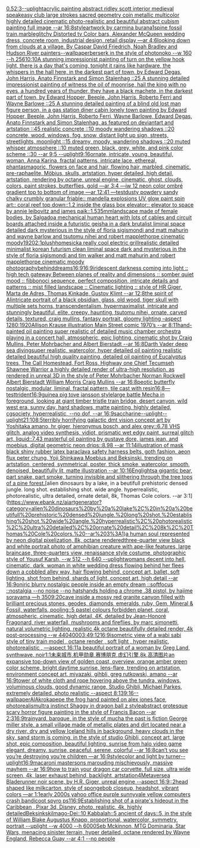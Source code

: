 [0.5](https://www.ebank.nz/aiartgenerator?category=0.5)[2:3](https://www.ebank.nz/aiartgenerator?category=2%3A3)[--uplight](https://www.ebank.nz/aiartgenerator?category=--uplight)[acrylic painting abstract ridley scott interior medieval speakeasy club large strokes sacred geometry coin metallic multicolor highly detailed cinematic photo-realistic and beautiful abstract cubism painting full image --ar 16:8](https://www.ebank.nz/aiartgenerator?category=acrylic%20painting%20abstract%20ridley%20scott%20interior%20medieval%20speakeasy%20club%20large%20strokes%20sacred%20geometry%20coin%20metallic%20multicolor%20highly%20detailed%20cinematic%20photo-realistic%20and%20beautiful%20abstract%20cubism%20painting%20full%20image%20--ar%2016%3A8)[style](https://www.ebank.nz/aiartgenerator?category=style)[artwork by carmina burana](https://www.ebank.nz/aiartgenerator?category=artwork%20by%20carmina%20burana)[1](https://www.ebank.nz/aiartgenerator?category=1)[spine fossil train,marble](https://www.ebank.nz/aiartgenerator?category=spine%20fossil%20train%2Cmarble)[glitchy Distorted tv Color bars, Alexander McQueen wedding dress, concrete room, industrial design, retail display —ar 4:6](https://www.ebank.nz/aiartgenerator?category=glitchy%20Distorted%20tv%20Color%20bars%2C%20Alexander%20McQueen%20wedding%20dress%2C%20concrete%20room%2C%20industrial%20design%2C%20retail%20display%20%E2%80%94ar%204%3A6)[looking down from clouds at a village. By Caspar David Friedrich, Noah Bradley and Hudson River painters](https://www.ebank.nz/aiartgenerator?category=looking%20down%20from%20clouds%20at%20a%20village.%20By%20Caspar%20David%20Friedrich%2C%20Noah%20Bradley%20and%20Hudson%20River%20painters)[--wallpaper](https://www.ebank.nz/aiartgenerator?category=--wallpaper)[berserk in the style of photonoko --w 160 --h 256](https://www.ebank.nz/aiartgenerator?category=berserk%20in%20the%20style%20of%20photonoko%20--w%20160%20--h%20256)[10:10](https://www.ebank.nz/aiartgenerator?category=10%3A10)[A stunning impressionist painting of turn on the yellow hook light, there is a day that's coming, tonight it rains like hardware, the whispers in the hall here, in the darkest part of town, by Edward Degas, John Harris, Anato Finnstark and Simon Stalenhag ::25 A stunning detailed impressionist painting of witness the oil of moonrise, hail the king with no eyes, a hundred years of thunder, they have a black machete, in the darkest part of town, by Edward Hopper, Beeple, John Harris, Roberto Ferri and Wayne Barlowe ::25 A stunning detailed painting of a blind old lost man figure person, in a gas station diner cabin lonely town painting by Edward Hopper, Beeple, John Harris, Roberto Ferri, Wayne Barlowe, Edward Degas, Anato Finnstark and Simon Stalenhag, as featured on deviantart and artstation ::45 realistic concrete ::10 moody wandering shadows ::20 concrete, wood, windows, fog, snow, distant light up sign, streets, streetlights, moonlight ::15 dreamy, moody, wandering shadows ::20 muted whisper atmosphere ::10 muted green, black, grey, white, and pink color scheme ::30 --ar 9:5 --uplight](https://www.ebank.nz/aiartgenerator?category=A%20stunning%20impressionist%20painting%20of%20turn%20on%20the%20yellow%20hook%20light%2C%20there%20is%20a%20day%20that%27s%20coming%2C%20tonight%20it%20rains%20like%20hardware%2C%20the%20whispers%20in%20the%20hall%20here%2C%20in%20the%20darkest%20part%20of%20town%2C%20by%20Edward%20Degas%2C%20John%20Harris%2C%20Anato%20Finnstark%20and%20Simon%20Stalenhag%20%3A%3A25%20A%20stunning%20detailed%20impressionist%20painting%20of%20witness%20the%20oil%20of%20moonrise%2C%20hail%20the%20king%20with%20no%20eyes%2C%20a%20hundred%20years%20of%20thunder%2C%20they%20have%20a%20black%20machete%2C%20in%20the%20darkest%20part%20of%20town%2C%20by%20Edward%20Hopper%2C%20Beeple%2C%20John%20Harris%2C%20Roberto%20Ferri%20and%20Wayne%20Barlowe%20%3A%3A25%20A%20stunning%20detailed%20painting%20of%20a%20blind%20old%20lost%20man%20figure%20person%2C%20in%20a%20gas%20station%20diner%20cabin%20lonely%20town%20painting%20by%20Edward%20Hopper%2C%20Beeple%2C%20John%20Harris%2C%20Roberto%20Ferri%2C%20Wayne%20Barlowe%2C%20Edward%20Degas%2C%20Anato%20Finnstark%20and%20Simon%20Stalenhag%2C%20as%20featured%20on%20deviantart%20and%20artstation%20%3A%3A45%20realistic%20concrete%20%3A%3A10%20moody%20wandering%20shadows%20%3A%3A20%20concrete%2C%20wood%2C%20windows%2C%20fog%2C%20snow%2C%20distant%20light%20up%20sign%2C%20streets%2C%20streetlights%2C%20moonlight%20%3A%3A15%20dreamy%2C%20moody%2C%20wandering%20shadows%20%3A%3A20%20muted%20whisper%20atmosphere%20%3A%3A10%20muted%20green%2C%20black%2C%20grey%2C%20white%2C%20and%20pink%20color%20scheme%20%3A%3A30%20--ar%209%3A5%20--uplight)[](https://www.ebank.nz/aiartgenerator?category=)[9:16](https://www.ebank.nz/aiartgenerator?category=9%3A16)[ornate, intricate, young, beautiful, woman, Anna Karina, fractal patterns, intricate lace, ethereal, phantasmagoric, flowers on face and hair, flowing hair, marbled, cinematic, pre-raphaelite, Möbius, skulls, artstation, hyper detailed, high detail, artstation, rendering by octane, unreal engine, cinematic, ghost, clouds, colors, paint strokes, butterflies, gold —ar 3:4 —iw 1](https://www.ebank.nz/aiartgenerator?category=ornate%2C%20intricate%2C%20young%2C%20beautiful%2C%20woman%2C%20Anna%20Karina%2C%20fractal%20patterns%2C%20intricate%20lace%2C%20ethereal%2C%20phantasmagoric%2C%20flowers%20on%20face%20and%20hair%2C%20flowing%20hair%2C%20marbled%2C%20cinematic%2C%20pre-raphaelite%2C%20M%C3%B6bius%2C%20skulls%2C%20artstation%2C%20hyper%20detailed%2C%20high%20detail%2C%20artstation%2C%20rendering%20by%20octane%2C%20unreal%20engine%2C%20cinematic%2C%20ghost%2C%20clouds%2C%20colors%2C%20paint%20strokes%2C%20butterflies%2C%20gold%20%E2%80%94ar%203%3A4%20%E2%80%94iw%201)[2 neon color ombré gradient top to bottom of image —ar 12:41 —test](https://www.ebank.nz/aiartgenerator?category=2%20neon%20color%20ombr%C3%A9%20gradient%20top%20to%20bottom%20of%20image%20%E2%80%94ar%2012%3A41%20%E2%80%94test)[dusty powdery sandy chalky crumbly granular friable:: mandella explosions UV glow paint spin art:: coral reef top down::1.2 inside the glass box elevator:: elevator to space by annie leibovitz and james paik::1.5](https://www.ebank.nz/aiartgenerator?category=dusty%20powdery%20sandy%20chalky%20crumbly%20granular%20friable%3A%3A%20mandella%20explosions%20UV%20glow%20paint%20spin%20art%3A%3A%20coral%20reef%20top%20down%3A%3A1.2%20inside%20the%20glass%20box%20elevator%3A%3A%20elevator%20to%20space%20by%20annie%20leibovitz%20and%20james%20paik%3A%3A1.5)[35mm](https://www.ebank.nz/aiartgenerator?category=35mm)[landscape made of female bodies, by Salgado](https://www.ebank.nz/aiartgenerator?category=landscape%20made%20of%20female%20bodies%2C%20by%20Salgado)[a mechanical human heart with lots of cables and circuit boards attached inside a futuristic geisha in a dark brutalist liminal space detailed dark mysterious in the style of floria sigismondi and matt mahurin and wayne barlow and tsutomu nihei and robert mapplethorpe cinematic moody](https://www.ebank.nz/aiartgenerator?category=a%20mechanical%20human%20heart%20with%20lots%20of%20cables%20and%20circuit%20boards%20attached%20inside%20a%20futuristic%20geisha%20in%20a%20dark%20brutalist%20liminal%20space%20detailed%20dark%20mysterious%20in%20the%20style%20of%20floria%20sigismondi%20and%20matt%20mahurin%20and%20wayne%20barlow%20and%20tsutomu%20nihei%20and%20robert%20mapplethorpe%20cinematic%20moody)[1920](https://www.ebank.nz/aiartgenerator?category=1920)[2:1](https://www.ebank.nz/aiartgenerator?category=2%3A1)[plush](https://www.ebank.nz/aiartgenerator?category=plush)[homesick](https://www.ebank.nz/aiartgenerator?category=homesick)[a really cool electric grill](https://www.ebank.nz/aiartgenerator?category=a%20really%20cool%20electric%20grill)[realistic detailed minimalist korean futurism clean liminal space dark and mysterious in the style of floria sigismondi and tim walker and matt mahurin and robert mapplethorpe cinematic moody photography](https://www.ebank.nz/aiartgenerator?category=realistic%20detailed%20minimalist%20korean%20futurism%20clean%20liminal%20space%20dark%20and%20mysterious%20in%20the%20style%20of%20floria%20sigismondi%20and%20tim%20walker%20and%20matt%20mahurin%20and%20robert%20mapplethorpe%20cinematic%20moody%20photography)[behind](https://www.ebank.nz/aiartgenerator?category=behind)[dreams](https://www.ebank.nz/aiartgenerator?category=dreams)[16:9](https://www.ebank.nz/aiartgenerator?category=16%3A9)[16:9](https://www.ebank.nz/aiartgenerator?category=16%3A9)[iridescent darkness coming into light :: high tech gateway Between planes of reality and dimensions :: somber quiet mood :: fibbonoci sequence, perfect composition, intricate details and patterns :: mist filled landscape :: Cinematic lighting :: style of HR Giger, Marta de Adres, Thomas Kinkade, Gustov Klimt --ar 12:8](https://www.ebank.nz/aiartgenerator?category=iridescent%20darkness%20coming%20into%20light%20%3A%3A%20high%20tech%20gateway%20Between%20planes%20of%20reality%20and%20dimensions%20%3A%3A%20somber%20quiet%20mood%20%3A%3A%20fibbonoci%20sequence%2C%20perfect%20composition%2C%20intricate%20details%20and%20patterns%20%3A%3A%20mist%20filled%20landscape%20%3A%3A%20Cinematic%20lighting%20%3A%3A%20style%20of%20HR%20Giger%2C%20Marta%20de%20Adres%2C%20Thomas%20Kinkade%2C%20Gustov%20Klimt%20--ar%2012%3A8)[the spirit of AI](https://www.ebank.nz/aiartgenerator?category=the%20spirit%20of%20AI)[intricate portrait of a black obsidian, glass, old wood,  tiger skull with multiple sets horns, transcendentalism, hypermaximalist, intricate and stunningly beautiful, elite, creepy, haunting, tsutomu nihei, ornate, carved details, textured, craig mullins, fantasy portrait, gloomy lighting –aspect 1280:1920](https://www.ebank.nz/aiartgenerator?category=intricate%20portrait%20of%20a%20black%20obsidian%2C%20glass%2C%20old%20wood%2C%20%20tiger%20skull%20with%20multiple%20sets%20horns%2C%20transcendentalism%2C%20hypermaximalist%2C%20intricate%20and%20stunningly%20beautiful%2C%20elite%2C%20creepy%2C%20haunting%2C%20tsutomu%20nihei%2C%20ornate%2C%20carved%20details%2C%20textured%2C%20craig%20mullins%2C%20fantasy%20portrait%2C%20gloomy%20lighting%20%E2%80%93aspect%201280%3A1920)[Allison Krause illustration Main Street comic 1970’s --ar 8:11](https://www.ebank.nz/aiartgenerator?category=Allison%20Krause%20illustration%20Main%20Street%20comic%201970%E2%80%99s%20--ar%208%3A11)[hand-painted oil painting super realistic of detailed music chamber orchestra playing in a concert hall, atmospheric, epic lighting, cinematic shot by Craig Mullins, Peter Mohrbacher and Albert Bierstadt --ar 16:8](https://www.ebank.nz/aiartgenerator?category=hand-painted%20oil%20painting%20super%20realistic%20of%20detailed%20music%20chamber%20orchestra%20playing%20in%20a%20concert%20hall%2C%20atmospheric%2C%20epic%20lighting%2C%20cinematic%20shot%20by%20Craig%20Mullins%2C%20Peter%20Mohrbacher%20and%20Albert%20Bierstadt%20--ar%2016%3A8)[Darth Vader deep sea diving](https://www.ebank.nz/aiartgenerator?category=Darth%20Vader%20deep%20sea%20diving)[super realistic, watercolor, hyper detailed oil painting realistic detailed beautiful high quality painting, detailed oil painting of Eucalyptus trees, The Call Homestead, Fort Ross, Highway one Chief Tecumseh Shawnee Warrior  a highly detailed render of ultra-high resolution, as rendered in unreal 3D in the style of Peter Mohrbacher Norman Rockwell Albert Bierstadt William Morris Craig Mullins --ar 16:8](https://www.ebank.nz/aiartgenerator?category=super%20realistic%2C%20watercolor%2C%20hyper%20detailed%20oil%20painting%20realistic%20detailed%20beautiful%20high%20quality%20painting%2C%20detailed%20oil%20painting%20of%20Eucalyptus%20trees%2C%20The%20Call%20Homestead%2C%20Fort%20Ross%2C%20Highway%20one%20Chief%20Tecumseh%20Shawnee%20Warrior%20%20a%20highly%20detailed%20render%20of%20ultra-high%20resolution%2C%20as%20rendered%20in%20unreal%203D%20in%20the%20style%20of%20Peter%20Mohrbacher%20Norman%20Rockwell%20Albert%20Bierstadt%20William%20Morris%20Craig%20Mullins%20--ar%2016%3A8)[peotic butterfly nostalgic, modular, liminal, fractal pattern, tile cast with resin](https://www.ebank.nz/aiartgenerator?category=peotic%20butterfly%20nostalgic%2C%20modular%2C%20liminal%2C%20fractal%20pattern%2C%20tile%20cast%20with%20resin)[16:8](https://www.ebank.nz/aiartgenerator?category=16%3A8)[—test](https://www.ebank.nz/aiartgenerator?category=%E2%80%94test)[trident](https://www.ebank.nz/aiartgenerator?category=trident)[16:9](https://www.ebank.nz/aiartgenerator?category=16%3A9)[guinea pig tove jansson style](https://www.ebank.nz/aiartgenerator?category=guinea%20pig%20tove%20jansson%20style)[large battle Mecha in foreground, looking at giant timber tristle train bridge, desert canyon, wild west era, sunny day, hard shadows, matte painting, highly detailed, cgsociety, hyperrealistic, --no dof, --ar 16:9](https://www.ebank.nz/aiartgenerator?category=large%20battle%20Mecha%20in%20foreground%2C%20looking%20at%20giant%20timber%20tristle%20train%20bridge%2C%20desert%20canyon%2C%20wild%20west%20era%2C%20sunny%20day%2C%20hard%20shadows%2C%20matte%20painting%2C%20highly%20detailed%2C%20cgsociety%2C%20hyperrealistic%2C%20--no%20dof%2C%20--ar%2016%3A9)[saccharine](https://www.ebank.nz/aiartgenerator?category=saccharine)[--uplight](https://www.ebank.nz/aiartgenerator?category=--uplight)[--uplight](https://www.ebank.nz/aiartgenerator?category=--uplight)[21:10](https://www.ebank.nz/aiartgenerator?category=21%3A10)[8:5](https://www.ebank.nz/aiartgenerator?category=8%3A5)[terribly horrifying galactic dmt vision concept art by Yoshitaka amano, hr giger, hieronymus bosch, and alex grey::6.78 VHS glitch, analog video synthesis, vidiot, prismatic wet edgy paint, surreal glitch art, liquid::7.43 masterful oil painting by gustave dore, james jean, and moebius, digital geometric neon drips::8.98 --ar 11:14](https://www.ebank.nz/aiartgenerator?category=terribly%20horrifying%20galactic%20dmt%20vision%20concept%20art%20by%20Yoshitaka%20amano%2C%20hr%20giger%2C%20hieronymus%20bosch%2C%20and%20alex%20grey%3A%3A6.78%20VHS%20glitch%2C%20analog%20video%20synthesis%2C%20vidiot%2C%20prismatic%20wet%20edgy%20paint%2C%20surreal%20glitch%20art%2C%20liquid%3A%3A7.43%20masterful%20oil%20painting%20by%20gustave%20dore%2C%20james%20jean%2C%20and%20moebius%2C%20digital%20geometric%20neon%20drips%3A%3A8.98%20--ar%2011%3A14)[illustration of mask black shiny rubber latex baraclava safety harness belts, goth fashion, aeon flux peter chung, Yoji Shinkawa Moebius and Beksinski. trending on artstation, centered, symmetrical, poster, thick smoke, watercolor, smooth, denoised, beautifully lit, matte illustration --ar 10:16](https://www.ebank.nz/aiartgenerator?category=illustration%20of%20mask%20black%20shiny%20rubber%20latex%20baraclava%20safety%20harness%20belts%2C%20goth%20fashion%2C%20aeon%20flux%20peter%20chung%2C%20Yoji%20Shinkawa%20Moebius%20and%20Beksinski.%20trending%20on%20artstation%2C%20centered%2C%20symmetrical%2C%20poster%2C%20thick%20smoke%2C%20watercolor%2C%20smooth%2C%20denoised%2C%20beautifully%20lit%2C%20matte%20illustration%20--ar%2010%3A16)[Eng](https://www.ebank.nz/aiartgenerator?category=Eng)[lights](https://www.ebank.nz/aiartgenerator?category=lights)[a gigantic bear, part snake, part smoke, turning invisible and slithering through the tree tops of a pine forest.](https://www.ebank.nz/aiartgenerator?category=a%20gigantic%20bear%2C%20part%20snake%2C%20part%20smoke%2C%20turning%20invisible%20and%20slithering%20through%20the%20tree%20tops%20of%20a%20pine%20forest.)[alien dinosaurs by a lake, in a beutifull prehistoric densed jungle. long shot. establishing shot. wide angle. hyperrealistic, photorealistic, ultra detailed, ornate detail, 8k, Thomas Cole colors. --ar 3:1](https://www.ebank.nz/aiartgenerator?category=alien%20dinosaurs%20by%20a%20lake%2C%20in%20a%20beutifull%20prehistoric%20densed%20jungle.%20long%20shot.%20establishing%20shot.%20wide%20angle.%20hyperrealistic%2C%20photorealistic%2C%20ultra%20detailed%2C%20ornate%20detail%2C%208k%2C%20Thomas%20Cole%20colors.%20--ar%203%3A1)[a human soul represented by neon digital pixelization, 8k, octane rendered](https://www.ebank.nz/aiartgenerator?category=a%20human%20soul%20represented%20by%20neon%20digital%20pixelization%2C%208k%2C%20octane%20rendered)[three-quarter view black and white portrait photo of amphibian creature with ape-like features, large braincase, three-quarters view, renaissance style costume, photographic style of Yousuf Karsh, --w 512 --h 640 --uplight](https://www.ebank.nz/aiartgenerator?category=three-quarter%20view%20black%20and%20white%20portrait%20photo%20of%20amphibian%20creature%20with%20ape-like%20features%2C%20large%20braincase%2C%20three-quarters%20view%2C%20renaissance%20style%20costume%2C%20photographic%20style%20of%20Yousuf%20Karsh%2C%20--w%20512%20--h%20640%20--uplight)[womans decent into hell, cinematic, dark, woman in white wedding dress flowing behind her flees down a cobbled alley way, hair flowing behind, concept art, ballet, soft lighting, shot from behind, shards of light, concept art, high detail --ar 16:9](https://www.ebank.nz/aiartgenerator?category=womans%20decent%20into%20hell%2C%20cinematic%2C%20dark%2C%20woman%20in%20white%20wedding%20dress%20flowing%20behind%20her%20flees%20down%20a%20cobbled%20alley%20way%2C%20hair%20flowing%20behind%2C%20concept%20art%2C%20ballet%2C%20soft%20lighting%2C%20shot%20from%20behind%2C%20shards%20of%20light%2C%20concept%20art%2C%20high%20detail%20--ar%2016%3A9)[oniric blurry nostalgic people inside an empty dream ::softfocus ::nostalgia --no noise --no hats](https://www.ebank.nz/aiartgenerator?category=oniric%20blurry%20nostalgic%20people%20inside%20an%20empty%20dream%20%3A%3Asoftfocus%20%3A%3Anostalgia%20--no%20noise%20--no%20hats)[hands holding a chrome .38 pistol, by hajime sorayama —h 350](https://www.ebank.nz/aiartgenerator?category=hands%20holding%20a%20chrome%20.38%20pistol%2C%20by%20hajime%20sorayama%20%E2%80%94h%20350)[9:20](https://www.ebank.nz/aiartgenerator?category=9%3A20)[cave inside a mossy red granite canyon filled with brilliant precious stones, geodes, diamonds, emeralds, ruby, Gem, Mineral & Fossil, waterfalls, pooling::5 pastel colours forbidden planet, coral, atmospheric, cinematic, high detail, 4K, detailed by Jean-Honoré Fragonard, river waterfall, mushrooms and fireflies, by marc simonetti, natural volumetric lighting, realistic 4k octane beautifully detailed render, 4k post-processing --w 440](https://www.ebank.nz/aiartgenerator?category=cave%20inside%20a%20mossy%20red%20granite%20canyon%20filled%20with%20brilliant%20precious%20stones%2C%20geodes%2C%20diamonds%2C%20emeralds%2C%20ruby%2C%20Gem%2C%20Mineral%20%26%20Fossil%2C%20waterfalls%2C%20pooling%3A%3A5%20pastel%20colours%20forbidden%20planet%2C%20coral%2C%20atmospheric%2C%20cinematic%2C%20high%20detail%2C%204K%2C%20detailed%20by%20Jean-Honor%C3%A9%20Fragonard%2C%20river%20waterfall%2C%20mushrooms%20and%20fireflies%2C%20by%20marc%20simonetti%2C%20natural%20volumetric%20lighting%2C%20realistic%204k%20octane%20beautifully%20detailed%20render%2C%204k%20post-processing%20--w%20440)[4000](https://www.ebank.nz/aiartgenerator?category=4000)[3:4](https://www.ebank.nz/aiartgenerator?category=3%3A4)[9:12](https://www.ebank.nz/aiartgenerator?category=9%3A12)[16:9](https://www.ebank.nz/aiartgenerator?category=16%3A9)[isometric view of a wabi sabi style of tiny train model , octane render , soft light , hyper realistic, photorealistic , —aspect 16:11](https://www.ebank.nz/aiartgenerator?category=isometric%20view%20of%20a%20wabi%20sabi%20style%20of%20tiny%20train%20model%20%2C%20octane%20render%20%2C%20soft%20light%20%2C%20hyper%20realistic%2C%20photorealistic%20%2C%20%E2%80%94aspect%2016%3A11)[a beautiful portrait of a woman by Greg Land, synthwave, noir](https://www.ebank.nz/aiartgenerator?category=a%20beautiful%20portrait%20of%20a%20woman%20by%20Greg%20Land%2C%20synthwave%2C%20noir)[1:1](https://www.ebank.nz/aiartgenerator?category=1%3A1)[未来城市,机甲勋章,赛博朋克,虚幻引擎,8k,高清图片](https://www.ebank.nz/aiartgenerator?category=%E6%9C%AA%E6%9D%A5%E5%9F%8E%E5%B8%82%2C%E6%9C%BA%E7%94%B2%E5%8B%8B%E7%AB%A0%2C%E8%B5%9B%E5%8D%9A%E6%9C%8B%E5%85%8B%2C%E8%99%9A%E5%B9%BB%E5%BC%95%E6%93%8E%2C8k%2C%E9%AB%98%E6%B8%85%E5%9B%BE%E7%89%87)[an expansive top-down view of golden coast, overview, orange amber green color scheme, bright daytime sunrise, lens-flare, trending on artstation, environment concept art, miyazaki, gihbli, greg rutkowski, amano --ar 16:9](https://www.ebank.nz/aiartgenerator?category=an%20expansive%20top-down%20view%20of%20golden%20coast%2C%20overview%2C%20orange%20amber%20green%20color%20scheme%2C%20bright%20daytime%20sunrise%2C%20lens-flare%2C%20trending%20on%20artstation%2C%20environment%20concept%20art%2C%20miyazaki%2C%20gihbli%2C%20greg%20rutkowski%2C%20amano%20--ar%2016%3A9)[tower of white cloth and rope hovering above the tundra, windows, voluminous clouds, good dynamic range, Studio Ghibli, Michael Parkes, extremely detailed, photo realistic --aspect 8:13](https://www.ebank.nz/aiartgenerator?category=tower%20of%20white%20cloth%20and%20rope%20hovering%20above%20the%20tundra%2C%20windows%2C%20voluminous%20clouds%2C%20good%20dynamic%20range%2C%20Studio%20Ghibli%2C%20Michael%20Parkes%2C%20extremely%20detailed%2C%20photo%20realistic%20--aspect%208%3A13)[9:16](https://www.ebank.nz/aiartgenerator?category=9%3A16)[--wallpaper](https://www.ebank.nz/aiartgenerator?category=--wallpaper)[AlAkroka](https://www.ebank.nz/aiartgenerator?category=AlAkroka)[pepe the frog hand painted on alex jones face, photorealism](https://www.ebank.nz/aiartgenerator?category=pepe%20the%20frog%20hand%20painted%20on%20alex%20jones%20face%2C%20photorealism)[ultra instinct Shaggy in dragon ball z style](https://www.ebank.nz/aiartgenerator?category=ultra%20instinct%20Shaggy%20in%20dragon%20ball%20z%20style)[abstract grotesque scary horror figure painting in the style of Francis Bacon --ar 2:3](https://www.ebank.nz/aiartgenerator?category=abstract%20grotesque%20scary%20horror%20figure%20painting%20in%20the%20style%20of%20Francis%20Bacon%20--ar%202%3A3)[16:9](https://www.ebank.nz/aiartgenerator?category=16%3A9)[trainyard, baroque, in the style of mucha the past is fiction George miller style. a small village made of metallic plates and dirt located near a dry river, dry and yellow Iceland hills in background, heavy clouds in the sky, sand storm is coming, in the style of studio Ghibli, concept art, large shot, epic composition, beautiful lighting, sunrise from halo video game elegant, dreamy, sunrise, peaceful, serene, colorful --ar 16:8](https://www.ebank.nz/aiartgenerator?category=trainyard%2C%20baroque%2C%20in%20the%20style%20of%20mucha%20the%20past%20is%20fiction%20George%20miller%20style.%20a%20small%20village%20made%20of%20metallic%20plates%20and%20dirt%20located%20near%20a%20dry%20river%2C%20dry%20and%20yellow%20Iceland%20hills%20in%20background%2C%20heavy%20clouds%20in%20the%20sky%2C%20sand%20storm%20is%20coming%2C%20in%20the%20style%20of%20studio%20Ghibli%2C%20concept%20art%2C%20large%20shot%2C%20epic%20composition%2C%20beautiful%20lighting%2C%20sunrise%20from%20halo%20video%20game%20elegant%2C%20dreamy%2C%20sunrise%2C%20peaceful%2C%20serene%2C%20colorful%20--ar%2016%3A8)[can’t you see you’re destroying you’re children —ar 16:9](https://www.ebank.nz/aiartgenerator?category=can%E2%80%99t%20you%20see%20you%E2%80%99re%20destroying%20you%E2%80%99re%20children%20%E2%80%94ar%2016%3A9)[style](https://www.ebank.nz/aiartgenerator?category=style)[color and light by turner](https://www.ebank.nz/aiartgenerator?category=color%20and%20light%20by%20turner)[--uplight](https://www.ebank.nz/aiartgenerator?category=--uplight)[16:9](https://www.ebank.nz/aiartgenerator?category=16%3A9)[macaroni mastersons marouding mischievously, massive mayhem --ar 16:9](https://www.ebank.nz/aiartgenerator?category=macaroni%20mastersons%20marouding%20mischievously%2C%20massive%20mayhem%20--ar%2016%3A9)[how to train your dragon car corvette, full size, ultra wide screen, 4k, laser exhaust behind, backlight, artstation](https://www.ebank.nz/aiartgenerator?category=how%20to%20train%20your%20dragon%20car%20corvette%2C%20full%20size%2C%20ultra%20wide%20screen%2C%204k%2C%20laser%20exhaust%20behind%2C%20backlight%2C%20artstation)[4](https://www.ebank.nz/aiartgenerator?category=4)[Metaverse](https://www.ebank.nz/aiartgenerator?category=Metaverse)[a Bladerunner noir scene, by H.R. Giger, unreal engine --aspect 16:9](https://www.ebank.nz/aiartgenerator?category=a%20Bladerunner%20noir%20scene%2C%20by%20H.R.%20Giger%2C%20unreal%20engine%20--aspect%2016%3A9)[::2](https://www.ebank.nz/aiartgenerator?category=%3A%3A2)[head shaped like milkcarton, style of spongebob closeup, headshot, vibrant colors —ar 1:1](https://www.ebank.nz/aiartgenerator?category=head%20shaped%20like%20milkcarton%2C%20style%20of%20spongebob%20closeup%2C%20headshot%2C%20vibrant%20colors%20%E2%80%94ar%201%3A1)[early 2000s yahoo office purple sunnyvale yellow computers crash bandicoot spyro ps1](https://www.ebank.nz/aiartgenerator?category=early%202000s%20yahoo%20office%20purple%20sunnyvale%20yellow%20computers%20crash%20bandicoot%20spyro%20ps1)[16:9](https://www.ebank.nz/aiartgenerator?category=16%3A9)[Establishing shot of a pirate's hideout in the Caribbean , Pixar 3d, Disney, photo, realistic, 4k, highly detailed](https://www.ebank.nz/aiartgenerator?category=Establishing%20shot%20of%20a%20pirate%27s%20hideout%20in%20the%20Caribbean%20%2C%20Pixar%203d%2C%20Disney%2C%20photo%2C%20realistic%2C%204k%2C%20highly%20detailed)[Beksinkski](https://www.ebank.nz/aiartgenerator?category=Beksinkski)[Imago-Dei::10 Kabbalah::5 ancient of days::5, in the style of William Blake Augustus Knapp, proportional, watercolor, symmetry, portrait --uplight --w 4000 --h 6000](https://www.ebank.nz/aiartgenerator?category=Imago-Dei%3A%3A10%20Kabbalah%3A%3A5%20ancient%20of%20days%3A%3A5%2C%20in%20the%20style%20of%20William%20Blake%20Augustus%20Knapp%2C%20proportional%2C%20watercolor%2C%20symmetry%2C%20portrait%20--uplight%20--w%204000%20--h%206000)[Seb Mckinnon, MTG Dominaria, Star Wars, menacing sinister terrain, hyper detailed, octane rendered by Wayne England, Rebecca Guay --ar 4:1 --no people](https://www.ebank.nz/aiartgenerator?category=Seb%20Mckinnon%2C%20MTG%20Dominaria%2C%20Star%20Wars%2C%20menacing%20sinister%20terrain%2C%20hyper%20detailed%2C%20octane%20rendered%20by%20Wayne%20England%2C%20Rebecca%20Guay%20--ar%204%3A1%20--no%20people)
